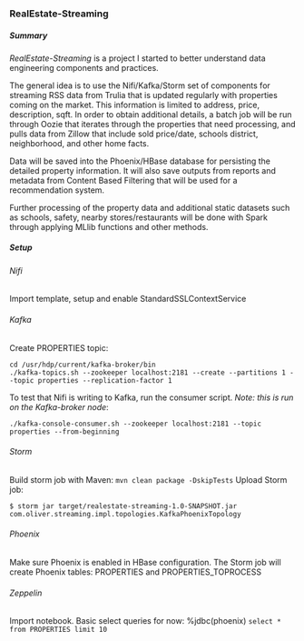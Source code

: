 ### RealEstate-Streaming
##### Summary
*RealEstate-Streaming* is a project I started to better understand data engineering components and practices.  

The general idea is to use the Nifi/Kafka/Storm set of components for streaming RSS data from Trulia that is updated regularly with properties coming on the market.  This information is limited to address, price, description, sqft.  In order to obtain additional details, a batch job will be run through Oozie that iterates through the properties that need processing, and pulls data from Zillow that include sold price/date, schools district, neighborhood, and other home facts.

Data will be saved into the Phoenix/HBase database for persisting the detailed property information.  It will also save outputs from reports and metadata from Content Based Filtering that will be used for a recommendation system.

Further processing of the property data and additional static datasets such as schools, safety, nearby stores/restaurants will be done with Spark through applying MLlib functions and other methods.

##### Setup

###### Nifi 
Import template, setup and enable StandardSSLContextService

###### Kafka
Create PROPERTIES topic:
```
cd /usr/hdp/current/kafka-broker/bin
./kafka-topics.sh --zookeeper localhost:2181 --create --partitions 1 --topic properties --replication-factor 1
```
To test that Nifi is writing to Kafka, run the consumer script.  *Note: this is run on the Kafka-broker node*:
```
./kafka-console-consumer.sh --zookeeper localhost:2181 --topic properties --from-beginning
```
###### Storm
Build storm job with Maven: `mvn clean package -DskipTests`
Upload Storm job:
```
$ storm jar target/realestate-streaming-1.0-SNAPSHOT.jar com.oliver.streaming.impl.topologies.KafkaPhoenixTopology
```
###### Phoenix
Make sure Phoenix is enabled in HBase configuration.
The Storm job will create Phoenix tables: PROPERTIES and PROPERTIES_TOPROCESS

###### Zeppelin
Import notebook.
Basic select queries for now:
%jdbc(phoenix)
`select * from PROPERTIES limit 10`

